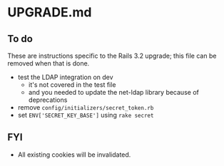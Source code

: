 # UPGRADE.md

## To do
These are instructions specific to the Rails 3.2 upgrade; this file can be
removed when that is done.

- test the LDAP integration on dev
  - it's not covered in the test file
  - and you needed to update the net-ldap library because of deprecations
- remove `config/initializers/secret_token.rb`
- set `ENV['SECRET_KEY_BASE']` using `rake secret`

## FYI
- All existing cookies will be invalidated.
